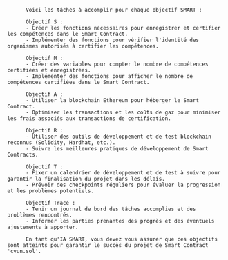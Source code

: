
          Voici les tâches à accomplir pour chaque objectif SMART :

          Objectif S :
          - Créer les fonctions nécessaires pour enregistrer et certifier les compétences dans le Smart Contract.
          - Implémenter des fonctions pour vérifier l'identité des organismes autorisés à certifier les compétences.

          Objectif M :
          - Créer des variables pour compter le nombre de compétences certifiées et enregistrées.
          - Implémenter des fonctions pour afficher le nombre de compétences certifiées dans le Smart Contract.

          Objectif A :
          - Utiliser la blockchain Ethereum pour héberger le Smart Contract.
          - Optimiser les transactions et les coûts de gaz pour minimiser les frais associés aux transactions de certification.

          Objectif R :
          - Utiliser des outils de développement et de test blockchain reconnus (Solidity, Hardhat, etc.).
          - Suivre les meilleures pratiques de développement de Smart Contracts.

          Objectif T :
          - Fixer un calendrier de développement et de test à suivre pour garantir la finalisation du projet dans les délais.
          - Prévoir des checkpoints réguliers pour évaluer la progression et les problèmes potentiels.

          Objectif Tracé :
          - Tenir un journal de bord des tâches accomplies et des problèmes rencontrés.
          - Informer les parties prenantes des progrès et des éventuels ajustements à apporter.

          En tant qu'IA SMART, vous devez vous assurer que ces objectifs sont atteints pour garantir le succès du projet de Smart Contract 'cvun.sol'.
